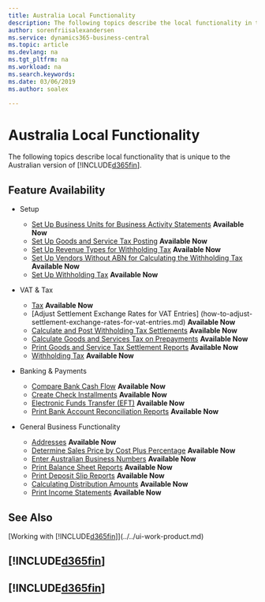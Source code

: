 ```yaml
---
title: Australia Local Functionality
description: The following topics describe the local functionality in the Australian version of Business Central.
author: sorenfriisalexandersen
ms.service: dynamics365-business-central
ms.topic: article
ms.devlang: na
ms.tgt_pltfrm: na
ms.workload: na
ms.search.keywords:
ms.date: 03/06/2019
ms.author: soalex

---
```

# Australia Local Functionality
The following topics describe local functionality that is unique to the Australian version of [!INCLUDE[d365fin](../../includes/d365fin_md.md)].  

## Feature Availability

* Setup
    * [Set Up Business Units for Business Activity Statements](how-to-set-up-business-units-for-business-activity-statements.md) **Available Now**
    * [Set Up Goods and Service Tax Posting](how-to-set-up-goods-and-service-tax-posting.md) **Available Now**
    * [Set Up Revenue Types for Withholding Tax](how-to-set-up-revenue-types-for-withholding-tax.md) **Available Now**
    * [Set Up Vendors Without ABN for Calculating the Withholding Tax](how-to-set-up-vendors-without-abn-for-calculating-the-withholding-tax.md) **Available Now**
    * [Set Up Withholding Tax](how-to-set-up-withholding-tax.md) **Available Now**

* VAT & Tax
    * [Tax](tax.md) **Available Now**
    * [Adjust Settlement Exchange Rates for VAT Entries] (how-to-adjust-settlement-exchange-rates-for-vat-entries.md) **Available Now**
    * [Calculate and Post Withholding Tax Settlements](how-to-calculate-and-post-withholding-tax-settlements.md) **Available Now**
    * [Calculate Goods and Services Tax on Prepayments](how-to-calculate-goods-and-services-tax-on-prepayments.md) **Available Now**
    * [Print Goods and Service Tax Settlement Reports](how-to-print-goods-and-service-tax-settlement-reports.md) **Available Now**
    * [Withholding Tax](withholding-tax.md) **Available Now**

* Banking & Payments
    * [Compare Bank Cash Flow](how-to-compare-bank-cash-flow.md) **Available Now**
    * [Create Check Installments](how-to-create-check-installments.md) **Available Now**
    * [Electronic Funds Transfer (EFT)](electronic-funds-transfer-eft-.md) **Available Now** 
    * [Print Bank Account Reconciliation Reports](how-to-print-bank-account-reconciliation-reports.md) **Available Now**

* General Business Functionality
    * [Addresses](addresses.md) **Available Now**
    * [Determine Sales Price by Cost Plus Percentage](how-to-determine-sales-price-by-cost-plus-percentage.md) **Available Now**
    * [Enter Australian Business Numbers](australian-business-numbers-and-adjustment-notes.md) **Available Now**
    * [Print Balance Sheet Reports](how-to-print-balance-sheet-reports.md) **Available Now**
    * [Print Deposit Slip Reports](how-to-print-deposit-slip-reports.md) **Available Now**
    * [Calculating Distribution Amounts](calculating-distribution-amounts.md) **Available Now**
    * [Print Income Statements](how-to-print-income-statements.md) **Available Now**

## See Also
[Working with [!INCLUDE[d365fin](../../includes/d365fin_md.md)]](../../ui-work-product.md)  

## [!INCLUDE[d365fin](../../includes/free_trial_md.md)]  
## [!INCLUDE[d365fin](../../includes/training_link_md.md)]
